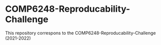# COMP6248-Reproducability-Challenge
This repository correspons to the COMP6248-Reproducability-Challenge (2021-2022)
